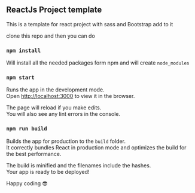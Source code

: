 ## ReactJs Project template 

This is a template for react project with  sass and  Bootstrap add to it

clone this repo and then you can do

### `npm install`

Will install all the needed packages form npm and will create ```node_modules```


### `npm start`

Runs the app in the development mode.<br />
Open [http://localhost:3000](http://localhost:3000) to view it in the browser.

The page will reload if you make edits.<br />
You will also see any lint errors in the console.


### `npm run build`

Builds the app for production to the `build` folder.<br />
It correctly bundles React in production mode and optimizes the build for the best performance.

The build is minified and the filenames include the hashes.<br />
Your app is ready to be deployed!

Happy coding 😎
